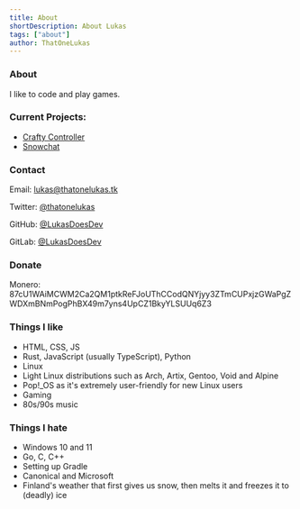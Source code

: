 ```yaml
---
title: About
shortDescription: About Lukas
tags: ["about"]
author: ThatOneLukas
---
```

### About

I like to code and play games.

### Current Projects:

- [Crafty Controller](https://craftycontrol.com)
- [Snowchat](https://gitlab.com/snowchat)

### Contact

Email: [lukas@thatonelukas.tk](mailto:lukas@thatonelukas.tk)

Twitter: [@thatonelukas](https://twitter.com/thatonelukas)

GitHub: [@LukasDoesDev](https://github.com/LukasDoesDev)

GitLab: [@LukasDoesDev](https://gitlab.com/LukasDoesDev)

### Donate

Monero: 87cU1WAiMCWM2Ca2QM1ptkReFJoUThCCodQNYjyy3ZTmCUPxjzGWaPgZWDXmBNmPogPhBX49m7yns4UpCZ1BkyYLSUUq6Z3

### Things I like
* HTML, CSS, JS
* Rust, JavaScript (usually TypeScript), Python
* Linux
* Light Linux distributions such as Arch, Artix, Gentoo, Void and Alpine
* Pop!_OS as it's extremely user-friendly for new Linux users
* Gaming
* 80s/90s music

### Things I hate
* Windows 10 and 11
* Go, C, C++
* Setting up Gradle
* Canonical and Microsoft
* Finland's weather that first gives us snow, then melts it and freezes it to (deadly) ice
